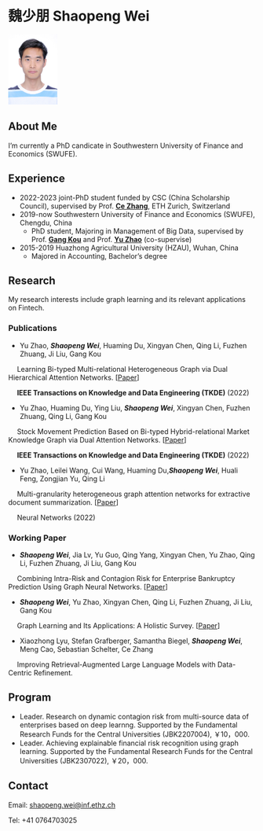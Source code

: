 #  魏少朋 Shaopeng Wei
<img src="new.JPG" alt="drawing" width="100"/>

## About Me
I’m currently a PhD candicate in Southwestern University of Finance and Economics (SWUFE).

## Experience
+ 2022-2023    joint-PhD student funded by CSC (China Scholarship Council), supervised by Prof. [**Ce Zhang**](https://zhangce.github.io/), ETH Zurich, Switzerland
+ 2019-now   Southwestern University of Finance and Economics (SWUFE), Chengdu, China
    - PhD student, Majoring in Management of Big Data, supervised by Prof. [**Gang Kou**](https://scholar.google.com/citations?hl=zh-CN&user=dRL7HngAAAAJ) and Prof. [**Yu Zhao**](https://scholar.google.com/citations?hl=zh-CN&user=J3yW0aYAAAAJ) (co-supervise)
+ 2015-2019  Huazhong Agricultural University (HZAU), Wuhan, China
    - Majored in Accounting, Bachelor’s degree



## Research
My research interests include graph learning and its relevant applications on Fintech.

### Publications
 + Yu Zhao, ***Shaopeng Wei***, Huaming Du, Xingyan Chen, Qing Li, Fuzhen Zhuang, Ji Liu, Gang Kou  
 
&#8195; Learning Bi-typed Multi-relational Heterogeneous Graph via Dual Hierarchical Attention Networks. [[Paper](https://ieeexplore.ieee.org/document/9954185)] 

&#8195; **IEEE Transactions on Knowledge and Data Engineering (TKDE)** (2022)
 
+ Yu Zhao, Huaming Du, Ying Liu, ***Shaopeng Wei***, Xingyan Chen, Fuzhen Zhuang, Qing Li, Gang Kou  

&#8195; Stock Movement Prediction Based on Bi-typed Hybrid-relational Market Knowledge Graph via Dual Attention Networks. [[Paper](https://ieeexplore.ieee.org/document/9942340)]  

&#8195; **IEEE Transactions on Knowledge and Data Engineering (TKDE)** (2022)

+ Yu Zhao, Leilei Wang, Cui Wang, Huaming Du,***Shaopeng Wei***, Huali Feng, Zongjian Yu, Qing Li

&#8195; Multi-granularity heterogeneous graph attention networks for extractive document summarization. [[Paper](https://www.sciencedirect.com/science/article/pii/S0893608022003215)]

&#8195; Neural Networks (2022) 

### Working Paper
+ ***Shaopeng Wei***, Jia Lv, Yu Guo, Qing Yang, Xingyan Chen, Yu Zhao, Qing Li, Fuzhen Zhuang, Ji Liu, Gang Kou

&#8195; Combining Intra-Risk and Contagion Risk for Enterprise Bankruptcy Prediction Using Graph Neural Networks. [[Paper](https://arxiv.org/pdf/2202.03874.pdf)]

+ ***Shaopeng Wei***, Yu Zhao, Xingyan Chen, Qing Li, Fuzhen Zhuang, Ji Liu, Gang Kou

&#8195; Graph Learning and Its Applications: A Holistic Survey. [[Paper](https://arxiv.org/pdf/2212.08966.pdf)]  

+ Xiaozhong Lyu, Stefan Grafberger, Samantha Biegel, ***Shaopeng Wei***, Meng Cao, Sebastian Schelter, Ce Zhang
  
&#8195; Improving Retrieval-Augmented Large Language Models with Data-Centric Refinement. 



## Program
+ Leader. Research on dynamic contagion risk from multi-source data of enterprises based on deep learnng. Supported by the Fundamental Research Funds for the Central Universities (JBK2207004), ￥10，000.
+ Leader. Achieving explainable financial risk recognition using graph learning. Supported by the Fundamental Research Funds for the Central Universities (JBK2307022), ￥20，000.


## Contact
Email: shaopeng.wei@inf.ethz.ch  

Tel: +41 0764703025
